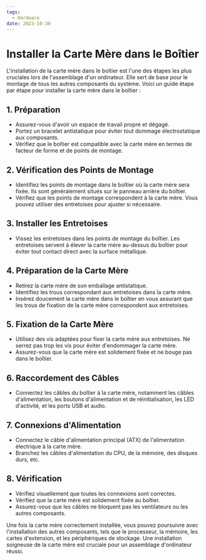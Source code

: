 ```yaml
---
tags:
  - Hardware
date: 2023-10-30
---
```

# Installer la Carte Mère dans le Boîtier

L'installation de la carte mère dans le boîtier est l'une des étapes les plus cruciales lors de l'assemblage d'un ordinateur. Elle sert de base pour le montage de tous les autres composants du système. Voici un guide étape par étape pour installer la carte mère dans le boîtier :

## 1. Préparation

- Assurez-vous d'avoir un espace de travail propre et dégagé.
- Portez un bracelet antistatique pour éviter tout dommage électrostatique aux composants.
- Vérifiez que le boîtier est compatible avec la carte mère en termes de facteur de forme et de points de montage.

## 2. Vérification des Points de Montage

- Identifiez les points de montage dans le boîtier où la carte mère sera fixée. Ils sont généralement situés sur le panneau arrière du boîtier.
- Vérifiez que les points de montage correspondent à la carte mère. Vous pouvez utiliser des entretoises pour ajuster si nécessaire.

## 3. Installer les Entretoises

- Vissez les entretoises dans les points de montage du boîtier. Les entretoises servent à élever la carte mère au-dessus du boîtier pour éviter tout contact direct avec la surface métallique.

## 4. Préparation de la Carte Mère

- Retirez la carte mère de son emballage antistatique.
- Identifiez les trous correspondant aux entretoises dans la carte mère.
- Insérez doucement la carte mère dans le boîtier en vous assurant que les trous de fixation de la carte mère correspondent aux entretoises.

## 5. Fixation de la Carte Mère

- Utilisez des vis adaptées pour fixer la carte mère aux entretoises. Ne serrez pas trop les vis pour éviter d'endommager la carte mère.
- Assurez-vous que la carte mère est solidement fixée et ne bouge pas dans le boîtier.

## 6. Raccordement des Câbles

- Connectez les câbles du boîtier à la carte mère, notamment les câbles d'alimentation, les boutons d'alimentation et de réinitialisation, les LED d'activité, et les ports USB et audio.

## 7. Connexions d'Alimentation

- Connectez le câble d'alimentation principal (ATX) de l'alimentation électrique à la carte mère.
- Branchez les câbles d'alimentation du CPU, de la mémoire, des disques durs, etc.

## 8. Vérification

- Vérifiez visuellement que toutes les connexions sont correctes.
- Vérifiez que la carte mère est solidement fixée au boîtier.
- Assurez-vous que les câbles ne bloquent pas les ventilateurs ou les autres composants.

Une fois la carte mère correctement installée, vous pouvez poursuivre avec l'installation des autres composants, tels que le processeur, la mémoire, les cartes d'extension, et les périphériques de stockage. Une installation soigneuse de la carte mère est cruciale pour un assemblage d'ordinateur réussi.
